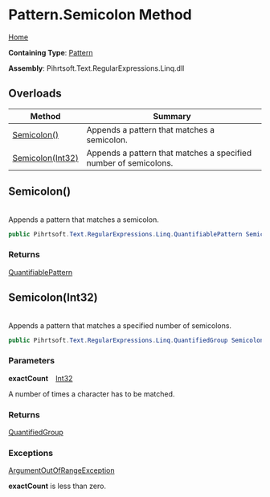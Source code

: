 # Pattern\.Semicolon Method

[Home](../../../../../../README.md)

**Containing Type**: [Pattern](../README.md)

**Assembly**: Pihrtsoft\.Text\.RegularExpressions\.Linq\.dll

## Overloads

| Method | Summary |
| ------ | ------- |
| [Semicolon()](#Pihrtsoft_Text_RegularExpressions_Linq_Pattern_Semicolon) | Appends a pattern that matches a semicolon\. |
| [Semicolon(Int32)](#Pihrtsoft_Text_RegularExpressions_Linq_Pattern_Semicolon_System_Int32_) | Appends a pattern that matches a specified number of semicolons\. |

## Semicolon\(\) <a name="Pihrtsoft_Text_RegularExpressions_Linq_Pattern_Semicolon"></a>

\
Appends a pattern that matches a semicolon\.

```csharp
public Pihrtsoft.Text.RegularExpressions.Linq.QuantifiablePattern Semicolon()
```

### Returns

[QuantifiablePattern](../../QuantifiablePattern/README.md)

## Semicolon\(Int32\) <a name="Pihrtsoft_Text_RegularExpressions_Linq_Pattern_Semicolon_System_Int32_"></a>

\
Appends a pattern that matches a specified number of semicolons\.

```csharp
public Pihrtsoft.Text.RegularExpressions.Linq.QuantifiedGroup Semicolon(int exactCount)
```

### Parameters

**exactCount** &ensp; [Int32](https://docs.microsoft.com/en-us/dotnet/api/system.int32)

A number of times a character has to be matched\.

### Returns

[QuantifiedGroup](../../QuantifiedGroup/README.md)

### Exceptions

[ArgumentOutOfRangeException](https://docs.microsoft.com/en-us/dotnet/api/system.argumentoutofrangeexception)

**exactCount** is less than zero\.

